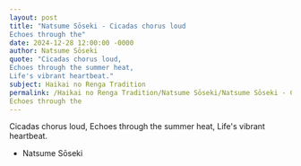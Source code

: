 ```yaml
---
layout: post
title: "Natsume Sōseki - Cicadas chorus loud
Echoes through the"
date: 2024-12-28 12:00:00 -0000
author: Natsume Sōseki
quote: "Cicadas chorus loud,
Echoes through the summer heat,
Life's vibrant heartbeat."
subject: Haikai no Renga Tradition
permalink: /Haikai no Renga Tradition/Natsume Sōseki/Natsume Sōseki - Cicadas chorus loud
Echoes through the
---
```


Cicadas chorus loud,
Echoes through the summer heat,
Life's vibrant heartbeat.

- Natsume Sōseki

